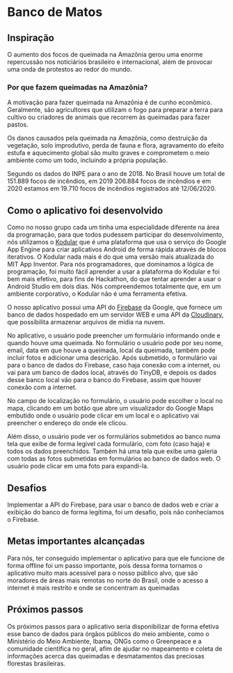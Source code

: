 # Banco de Matos

## Inspiração

O aumento dos focos de queimada na Amazônia gerou uma enorme repercussão nos noticiários brasileiro e internacional, além de provocar uma onda de protestos ao redor do mundo.

### Por que fazem queimadas na Amazônia?

A motivação para fazer queimada na Amazônia é de cunho econômico. Geralmente, são agricultores que utilizam o fogo para preparar a terra para cultivo ou criadores de animais que recorrem às queimadas para fazer pastos. 

Os danos causados pela queimada na Amazônia, como destruição da vegetação, solo improdutivo, perda de fauna e flora, agravamento do efeito estufa e aquecimento global são muito graves e comprometem o meio ambiente como um todo, incluindo a própria população. 

Segundo os dados do INPE para o ano de 2018. No Brasil houve um total de 151.889 focos de incêndios, em 2019 206.884 focos de incêndios e em 2020 estamos em 19.710 focos de incêndios registrados até 12/06/2020.


## Como o aplicativo foi desenvolvido

Como no nosso grupo cada um tinha uma especialidade diferente na área da programação, para que todos pudessem participar do desenvolvimento, nós utilizamos o [Kodular](https://www.kodular.io/) que é uma plataforma que usa o serviço do Google App Engine para criar aplicativos Android de forma rápida através de blocos iterativos. O Kodular nada mais é do que uma versão mais atualizada do MIT App Inventor. Para nós programadores, que dominamos a lógica de programação, foi muito fácil aprender a usar a plataforma do Kodular e foi bem mais efetivo, para fins de Hackathon, do que tentar aprender a usar o Android Studio em dois dias. Nós compreendemos totalmente que, em um ambiente corporativo, o Kodular não é uma ferramenta efetiva.

O nosso aplicativo possui uma API do [Firebase](https://firebase.google.com/) da Google, que fornece um banco de dados hospedado em um servidor WEB e uma API da [Cloudinary](https://cloudinary.com/), que possibilita armazenar arquivos de mídia na nuvem.

No aplicativo, o usuário pode preencher um formulário informando onde e quando houve uma queimada. No formulário o usuário pode por seu nome, email, data em que houve a queimada, local da queimada, também pode incluir fotos e adicionar uma descrição. Após submetido, o formulário vai para o banco de dados do Firebase, caso haja conexão com a internet, ou vai para um banco de dados local, através do TinyDB, e depois os dados desse banco local vão para o banco do Firebase, assim que houver conexão com a internet.

No campo de localização no formulário, o usuário pode escolher o local no mapa, clicando em um botão que abre um visualizador do Google Maps embutido onde o usuário pode clicar em um local e o aplicativo vai preencher o endereço do onde ele clicou.

Além disso, o usuário pode ver os formulários submetidos ao banco numa tela que exibe de forma legível cada formulário, com foto (caso haja) e todos os dados preenchidos. Também há uma tela que exibe uma galeria com todas as fotos submetidas em formulários ao banco de dados web. O usuário pode clicar em uma foto para expandí-la.



## Desafios

Implementar a API do Firebase, para usar o banco de dados web e criar a exibição do banco de forma legítima, foi um desafio, pois não conhecíamos o Firebase.


## Metas importantes alcançadas

Para nós, ter conseguido implementar o aplicativo para que ele funcione de forma offline foi um passo importante, pois dessa forma tornamos o aplicativo muito mais acessível para o nosso público alvo, que são moradores de áreas mais remotas no norte do Brasil, onde o acesso a internet é mais restrito e onde se concentram as queimadas


## Próximos passos

Os próximos passos para o aplicativo seria disponibilizar de forma efetiva esse banco de dados para órgãos públicos do meio ambiente, como o Ministério do Meio Ambiente, Ibama, ONGs como o Greenpeace e a comunidade científica no geral, afim de ajudar no mapeamento e coleta de informações acerca das queimadas e desmatamentos das preciosas florestas brasileiras.
